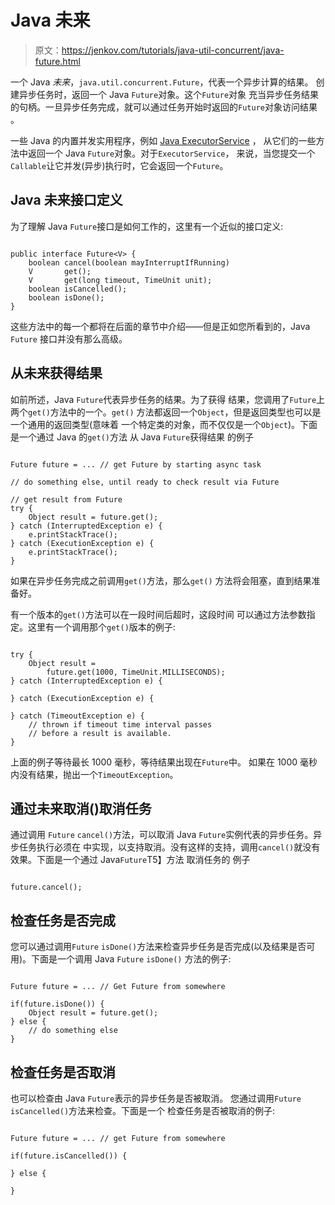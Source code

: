 # Java 未来

> 原文：<https://jenkov.com/tutorials/java-util-concurrent/java-future.html>

一个 Java *未来*，`java.util.concurrent.Future`，代表一个异步计算的结果。 创建异步任务时，返回一个 Java `Future`对象。这个`Future`对象 充当异步任务结果的句柄。一旦异步任务完成，就可以通过任务开始时返回的`Future`对象访问结果 。

一些 Java 的内置并发实用程序，例如 [Java ExecutorService](executorservice.html) ， 从它们的一些方法中返回一个 Java `Future`对象。对于`ExecutorService`， 来说，当您提交一个`Callable`让它并发(异步)执行时，它会返回一个`Future`。

## Java 未来接口定义

为了理解 Java `Future`接口是如何工作的，这里有一个近似的接口定义:

```

public interface Future<V> {
    boolean cancel(boolean mayInterruptIfRunning)
    V       get();
    V       get(long timeout, TimeUnit unit);
    boolean isCancelled();
    boolean isDone();
}

```

这些方法中的每一个都将在后面的章节中介绍——但是正如您所看到的，Java `Future` 接口并没有那么高级。

## 从未来获得结果

如前所述，Java `Future`代表异步任务的结果。为了获得 结果，您调用了`Future`上两个`get()`方法中的一个。`get()` 方法都返回一个`Object`，但是返回类型也可以是一个通用的返回类型(意味着 一个特定类的对象，而不仅仅是一个`Object`)。下面是一个通过 Java 的`get()`方法 从 Java `Future`获得结果 的例子

```

Future future = ... // get Future by starting async task

// do something else, until ready to check result via Future

// get result from Future
try {
    Object result = future.get();
} catch (InterruptedException e) {
    e.printStackTrace();
} catch (ExecutionException e) {
    e.printStackTrace();
}

```

如果在异步任务完成之前调用`get()`方法，那么`get()` 方法将会阻塞，直到结果准备好。

有一个版本的`get()`方法可以在一段时间后超时，这段时间 可以通过方法参数指定。这里有一个调用那个`get()`版本的例子:

```

try {
    Object result =
        future.get(1000, TimeUnit.MILLISECONDS);
} catch (InterruptedException e) {

} catch (ExecutionException e) {

} catch (TimeoutException e) {
    // thrown if timeout time interval passes
    // before a result is available.
}

```

上面的例子等待最长 1000 毫秒，等待结果出现在`Future`中。 如果在 1000 毫秒内没有结果，抛出一个`TimeoutException`。

## 通过未来取消()取消任务

通过调用 `Future` `cancel()`方法，可以取消 Java `Future`实例代表的异步任务。异步任务执行必须在 中实现，以支持取消。没有这样的支持，调用`cancel()`就没有效果。下面是一个通过 Java`Future`T5】方法 取消任务的 例子

```

future.cancel();

```

## 检查任务是否完成

您可以通过调用`Future` `isDone()`方法来检查异步任务是否完成(以及结果是否可用)。下面是一个调用 Java `Future` `isDone()` 方法的例子:

```

Future future = ... // Get Future from somewhere

if(future.isDone()) {
    Object result = future.get();
} else {
    // do something else
}

```

## 检查任务是否取消

也可以检查由 Java `Future`表示的异步任务是否被取消。 您通过调用`Future` `isCancelled()`方法来检查。下面是一个 检查任务是否被取消的例子:

```

Future future = ... // get Future from somewhere

if(future.isCancelled()) {

} else {

}

```